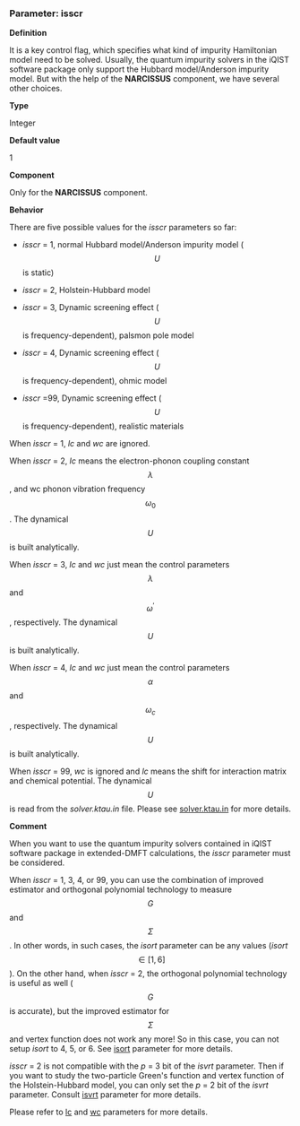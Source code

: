 ### Parameter: isscr

**Definition**

It is a key control flag, which specifies what kind of impurity Hamiltonian model need to be solved. Usually, the quantum impurity solvers in the iQIST software package only support the Hubbard model/Anderson impurity model. But with the help of the **NARCISSUS** component, we have several other choices.

**Type**

Integer

**Default value**

1

**Component**

Only for the **NARCISSUS** component.

**Behavior**

There are five possible values for the *isscr* parameters so far:

* *isscr* = 1, normal Hubbard model/Anderson impurity model ($$U$$ is static)

* *isscr* = 2, Holstein-Hubbard model

* *isscr* = 3, Dynamic screening effect ($$U$$ is frequency-dependent), palsmon pole model

* *isscr* = 4, Dynamic screening effect ($$U$$ is frequency-dependent), ohmic model

* *isscr* =99, Dynamic screening effect ($$U$$ is frequency-dependent), realistic materials

When *isscr* = 1, *lc* and *wc* are ignored. 

When *isscr* = 2, *lc* means the electron-phonon coupling constant $$\lambda$$, and wc phonon vibration frequency $$\omega_{0}$$. The dynamical $$U$$ is built analytically.

When *isscr* = 3, *lc* and *wc* just mean the control parameters $$\lambda$$ and $$\omega^{'}$$, respectively. The dynamical $$U$$ is built analytically.

When *isscr* = 4, *lc* and *wc* just mean the control parameters $$\alpha$$ and $$\omega_{c}$$, respectively. The dynamical $$U$$ is built analytically.

When *isscr* = 99, *wc* is ignored and *lc* means the shift for interaction matrix and chemical potential. The dynamical $$U$$ is read from the *solver.ktau.in* file. Please see [solver.ktau.in](in_ktau.md) for more details.

**Comment**

When you want to use the quantum impurity solvers contained in iQIST software package in extended-DMFT calculations, the *isscr* parameter must be considered.

When *isscr* = 1, 3, 4, or 99, you can use the combination of improved estimator and orthogonal polynomial technology to measure $$G$$ and $$\Sigma$$. In other words, in such cases, the *isort* parameter can be any values (*isort* $$\in [1,6]$$). On the other hand, when *isscr* = 2, the orthogonal polynomial technology is useful as well ($$G$$ is accurate), but the improved estimator for $$\Sigma$$ and vertex function does not work any more! So in this case, you can not setup *isort* to 4, 5, or 6. See [isort](p_isort.md) parameter for more details.

*isscr* = 2 is not compatible with the *p* = 3 bit of the *isvrt* parameter. Then if you want to study the two-particle Green's function and vertex function of the Holstein-Hubbard model, you can only set the *p* = 2 bit of the *isvrt* parameter. Consult [isvrt](p_isvrt.md) parameter for more details.

Please refer to [lc](p_lc.md) and [wc](p_wc.md) parameters for more details.